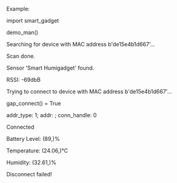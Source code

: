 Example:

import smart_gadget
  
demo_man()

Searching for device with MAC address b'de15e4b1d667'...

Scan done.

Sensor 'Smart Humigadget' found.

RSSI: -69dbB

Trying to connect to device with MAC address b'de15e4b1d667'...

gap_connect() =  True

addr_type: 1; addr: <memoryview>; conn_handle: 0
  
Connected
  
Battery Level: (89,)%
  
Temperature: (24.06,)°C
  
Humidity: (32.61,)%
  
Disconnect failed!
  
